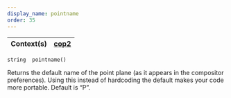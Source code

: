 ```yaml
---
display_name: pointname
order: 35
---
```

| Context(s) | [cop2](../contexts/cop2.html) |
| --- | --- |

`string  pointname()`

Returns the default name of the point plane (as it appears in the
compositor preferences). Using this instead of hardcoding the default
makes your code more portable. Default is “P”.
